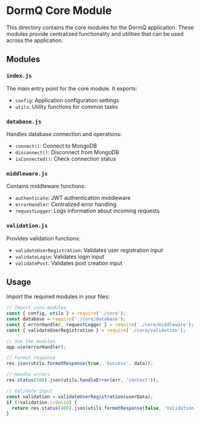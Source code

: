 # DormQ Core Module

This directory contains the core modules for the DormQ application. These modules provide centralized functionality and utilities that can be used across the application.

## Modules

### `index.js`

The main entry point for the core module. It exports:

- `config`: Application configuration settings
- `utils`: Utility functions for common tasks

### `database.js`

Handles database connection and operations:

- `connect()`: Connect to MongoDB
- `disconnect()`: Disconnect from MongoDB
- `isConnected()`: Check connection status

### `middleware.js`

Contains middleware functions:

- `authenticate`: JWT authentication middleware
- `errorHandler`: Centralized error handling
- `requestLogger`: Logs information about incoming requests

### `validation.js`

Provides validation functions:

- `validateUserRegistration`: Validates user registration input
- `validateLogin`: Validates login input
- `validatePost`: Validates post creation input

## Usage

Import the required modules in your files:

```javascript
// Import core modules
const { config, utils } = require('./core');
const database = require('./core/database');
const { errorHandler, requestLogger } = require('./core/middleware');
const { validateUserRegistration } = require('./core/validation');

// Use the modules
app.use(errorHandler);

// Format response
res.json(utils.formatResponse(true, 'Success', data));

// Handle errors
res.status(500).json(utils.handleError(err, 'context'));

// Validate input
const validation = validateUserRegistration(userData);
if (!validation.isValid) {
  return res.status(400).json(utils.formatResponse(false, 'Validation failed', validation.errors));
}
```